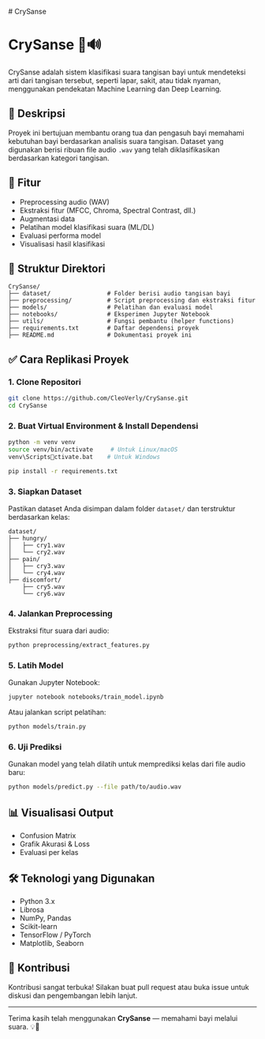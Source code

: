 #   C r y S a n s e 


# CrySanse 👶🔊  

CrySanse adalah sistem klasifikasi suara tangisan bayi untuk mendeteksi arti dari tangisan tersebut, seperti lapar, sakit, atau tidak nyaman, menggunakan pendekatan Machine Learning dan Deep Learning.

## 📌 Deskripsi  
Proyek ini bertujuan membantu orang tua dan pengasuh bayi memahami kebutuhan bayi berdasarkan analisis suara tangisan. Dataset yang digunakan berisi ribuan file audio `.wav` yang telah diklasifikasikan berdasarkan kategori tangisan.

## 🧠 Fitur
- Preprocessing audio (WAV)
- Ekstraksi fitur (MFCC, Chroma, Spectral Contrast, dll.)
- Augmentasi data
- Pelatihan model klasifikasi suara (ML/DL)
- Evaluasi performa model
- Visualisasi hasil klasifikasi

## 📁 Struktur Direktori
```
CrySanse/
├── dataset/                # Folder berisi audio tangisan bayi
├── preprocessing/          # Script preprocessing dan ekstraksi fitur
├── models/                 # Pelatihan dan evaluasi model
├── notebooks/              # Eksperimen Jupyter Notebook
├── utils/                  # Fungsi pembantu (helper functions)
├── requirements.txt        # Daftar dependensi proyek
├── README.md               # Dokumentasi proyek ini
```

## ✅ Cara Replikasi Proyek

### 1. Clone Repositori
```bash
git clone https://github.com/CleoVerly/CrySanse.git
cd CrySanse
```

### 2. Buat Virtual Environment & Install Dependensi
```bash
python -m venv venv
source venv/bin/activate     # Untuk Linux/macOS
venv\Scriptsctivate.bat    # Untuk Windows

pip install -r requirements.txt
```

### 3. Siapkan Dataset
Pastikan dataset Anda disimpan dalam folder `dataset/` dan terstruktur berdasarkan kelas:
```
dataset/
├── hungry/
│   ├── cry1.wav
│   └── cry2.wav
├── pain/
│   ├── cry3.wav
│   └── cry4.wav
├── discomfort/
    ├── cry5.wav
    └── cry6.wav
```

### 4. Jalankan Preprocessing
Ekstraksi fitur suara dari audio:
```bash
python preprocessing/extract_features.py
```

### 5. Latih Model
Gunakan Jupyter Notebook:
```bash
jupyter notebook notebooks/train_model.ipynb
```
Atau jalankan script pelatihan:
```bash
python models/train.py
```

### 6. Uji Prediksi
Gunakan model yang telah dilatih untuk memprediksi kelas dari file audio baru:
```bash
python models/predict.py --file path/to/audio.wav
```

## 📊 Visualisasi Output
- Confusion Matrix
- Grafik Akurasi & Loss
- Evaluasi per kelas

## 🛠 Teknologi yang Digunakan
- Python 3.x
- Librosa
- NumPy, Pandas
- Scikit-learn
- TensorFlow / PyTorch
- Matplotlib, Seaborn

## 🙋 Kontribusi
Kontribusi sangat terbuka! Silakan buat pull request atau buka issue untuk diskusi dan pengembangan lebih lanjut.


---

Terima kasih telah menggunakan **CrySanse** — memahami bayi melalui suara. 💡👶
 
